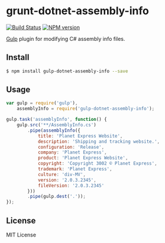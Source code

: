 # grunt-dotnet-assembly-info
[![Build Status](https://api.travis-ci.org/mikeobrien/gulp-dotnet-assembly-info.png?branch=master)](https://travis-ci.org/mikeobrien/gulp-dotnet-assembly-info)
[![NPM version](https://badge.fury.io/js/gulp-dotnet-assembly-info.png)](https://npmjs.org/package/gulp-dotnet-assembly-info)

[Gulp](http://gulpjs.com/) plugin for modifying C# assembly info files.

## Install

```bash
$ npm install gulp-dotnet-assembly-info --save
```

## Usage

```js
var gulp = require('gulp'),
    assemblyInfo = require('gulp-dotnet-assembly-info');

gulp.task('assemblyInfo', function() {
    gulp.src('**/AssemblyInfo.cs')
        .pipe(assemblyInfo({
            title: 'Planet Express Website',
            description: 'Shipping and tracking website.', 
            configuration: 'Release', 
            company: 'Planet Express', 
            product: 'Planet Express Website', 
            copyright: 'Copyright 3002 © Planet Express', 
            trademark: 'Planet Express', 
            culture: 'div-MV',
            version: '2.0.3.2345',
            fileVersion: '2.0.3.2345'
        }))
        .pipe(gulp.dest('.'));
});
```

## License
MIT License
